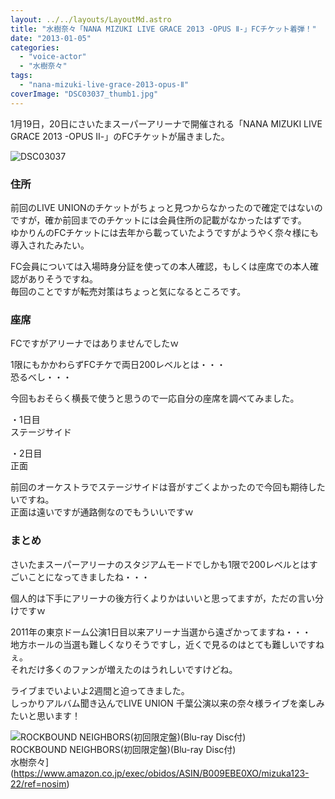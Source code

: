 ```yaml
---
layout: ../../layouts/LayoutMd.astro
title: "水樹奈々「NANA MIZUKI LIVE GRACE 2013 -OPUS Ⅱ-」FCチケット着弾！"
date: "2013-01-05"
categories: 
  - "voice-actor"
  - "水樹奈々"
tags: 
  - "nana-mizuki-live-grace-2013-opus-Ⅱ"
coverImage: "DSC03037_thumb1.jpg"
---
```


1月19日，20日にさいたまスーパーアリーナで開催される「NANA MIZUKI LIVE GRACE 2013 -OPUS Ⅱ-」のFCチケットが届きました。

![DSC03037](/archive/images/DSC03037_thumb.jpg "DSC03037")

### 住所

前回のLIVE UNIONのチケットがちょっと見つからなかったので確定ではないのですが，確か前回までのチケットには会員住所の記載がなかったはずです。  
ゆかりんのFCチケットには去年から載っていたようですがようやく奈々様にも導入されたみたい。

FC会員については入場時身分証を使っての本人確認，もしくは座席での本人確認がありそうですね。  
毎回のことですが転売対策はちょっと気になるところです。

### 座席

FCですがアリーナではありませんでしたｗ

1限にもかかわらずFCチケで両日200レベルとは・・・  
恐るべし・・・

今回もおそらく横長で使うと思うので一応自分の座席を調べてみました。

・1日目  
ステージサイド

・2日目  
正面

前回のオーケストラでステージサイドは音がすごくよかったので今回も期待したいですね。  
正面は遠いですが通路側なのでもういいですｗ

### まとめ

さいたまスーパーアリーナのスタジアムモードでしかも1限で200レベルとはすごいことになってきましたね・・・

個人的は下手にアリーナの後方行くよりかはいいと思ってますが，ただの言い分けですｗ

2011年の東京ドーム公演1日目以来アリーナ当選から遠ざかってますね・・・  
地方ホールの当選も難しくなりそうですし，近くで見るのはとても難しいですねぇ。  
それだけ多くのファンが増えたのはうれしいですけどね。

ライブまでいよいよ2週間と迫ってきました。  
しっかりアルバム聞き込んでLIVE UNION 千葉公演以来の奈々様ライブを楽しみたいと思います！

![ROCKBOUND NEIGHBORS(初回限定盤)(Blu-ray Disc付)](/archive/images/51Dj7RYbVqL._SL160_.jpg)  
ROCKBOUND NEIGHBORS(初回限定盤)(Blu-ray Disc付)  
水樹奈々](https://www.amazon.co.jp/exec/obidos/ASIN/B009EBE0XO/mizuka123-22/ref=nosim)
